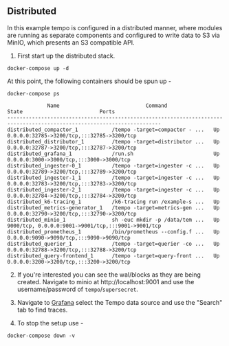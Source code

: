 ## Distributed

In this example tempo is configured in a distributed manner, where modules are
running as separate components and configured to write data to S3 via MinIO,
which presents an S3 compatible API.

1. First start up the distributed stack.

```console
docker-compose up -d
```

At this point, the following containers should be spun up -

```console
docker-compose ps
```
```
             Name                            Command               State                         Ports                       
------------------------------------------------------------------------------------------------------------------------
distributed_compactor_1           /tempo -target=compactor - ...   Up      0.0.0.0:32785->3200/tcp,:::32785->3200/tcp        
distributed_distributor_1         /tempo -target=distributor ...   Up      0.0.0.0:32787->3200/tcp,:::32787->3200/tcp        
distributed_grafana_1             /run.sh                          Up      0.0.0.0:3000->3000/tcp,:::3000->3000/tcp          
distributed_ingester-0_1          /tempo -target=ingester -c ...   Up      0.0.0.0:32789->3200/tcp,:::32789->3200/tcp        
distributed_ingester-1_1          /tempo -target=ingester -c ...   Up      0.0.0.0:32783->3200/tcp,:::32783->3200/tcp        
distributed_ingester-2_1          /tempo -target=ingester -c ...   Up      0.0.0.0:32784->3200/tcp,:::32784->3200/tcp        
distributed_k6-tracing_1          /k6-tracing run /example-s ...   Up                                                        
distributed_metrics-generator_1   /tempo -target=metrics-gen ...   Up      0.0.0.0:32790->3200/tcp,:::32790->3200/tcp        
distributed_minio_1               sh -euc mkdir -p /data/tem ...   Up      9000/tcp, 0.0.0.0:9001->9001/tcp,:::9001->9001/tcp
distributed_prometheus_1          /bin/prometheus --config.f ...   Up      0.0.0.0:9090->9090/tcp,:::9090->9090/tcp          
distributed_querier_1             /tempo -target=querier -co ...   Up      0.0.0.0:32788->3200/tcp,:::32788->3200/tcp        
distributed_query-frontend_1      /tempo -target=query-front ...   Up      0.0.0.0:3200->3200/tcp,:::3200->3200/tcp
```

2. If you're interested you can see the wal/blocks as they are being created.  Navigate to minio at
http://localhost:9001 and use the username/password of `tempo`/`supersecret`.

3. Navigate to [Grafana](http://localhost:3000/explore) select the Tempo data source and use the "Search"
tab to find traces.

4. To stop the setup use -

```console
docker-compose down -v
```
